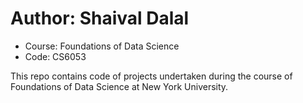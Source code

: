 # Author: Shaival Dalal
* Course: Foundations of Data Science
* Code: CS6053

This repo contains code of projects undertaken during the course of Foundations of Data Science at New York University.
